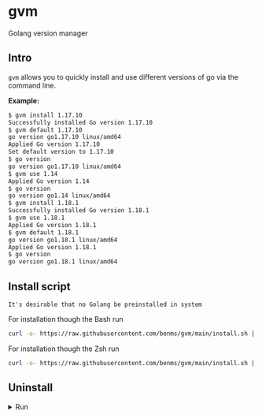 # gvm
Golang version manager

## Intro

`gvm` allows you to quickly install and use different versions of go via the command line.

**Example:**
```sh
$ gvm install 1.17.10
Successfully installed Go version 1.17.10
$ gvm default 1.17.10
go version go1.17.10 linux/amd64
Applied Go version 1.17.10
Set default version to 1.17.10
$ go version
go version go1.17.10 linux/amd64
$ gvm use 1.14
Applied Go version 1.14
$ go version
go version go1.14 linux/amd64
$ gvm install 1.18.1
Successfully installed Go version 1.18.1
$ gvm use 1.18.1
Applied Go version 1.18.1
$ gvm default 1.18.1
go version go1.18.1 linux/amd64
Applied Go version 1.18.1
$ go version
go version go1.18.1 linux/amd64
```

## Install script

```
It's desirable that no Golang be preinstalled in system
```


For installation though the Bash run
```sh
curl -o- https://raw.githubusercontent.com/benms/gvm/main/install.sh | bash
```
For installation though the Zsh run
```sh
curl -o- https://raw.githubusercontent.com/benms/gvm/main/install.sh | zsh
```

## Uninstall
<details>
<summary>Run</summary>

```sh
gvm-application no-preserve-uninstall
```
</details>
